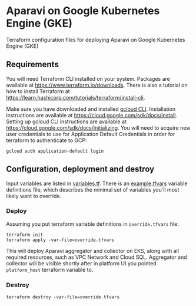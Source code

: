 # Aparavi on Google Kubernetes Engine (GKE)

Terraform configuration files for deploying Aparavi on Google Kubernetes Engine
(GKE)

## Requirements

You will need Terraform CLI installed on your system. Packages are available at
https://www.terraform.io/downloads. There is also a tutorial on how to install
Terraform at https://learn.hashicorp.com/tutorials/terraform/install-cli.

Make sure you have downloaded and installed [gcloud CLI](https://cloud.google.com/sdk/gcloud#download_and_install_the). Installation
instructions are available at https://cloud.google.com/sdk/docs/install.
Setting up gcloud CLI instructions are available at
https://cloud.google.com/sdk/docs/initializing. You will need to acquire new
user credentials to use for Application Default Credentials in order for
terraform to authenticate to GCP:

```
gcloud auth application-default login
```

## Configuration, deployment and destroy

Input variables are listed in [variables.tf](./variables.tf). There is an
[example.tfvars](./example.tfvars) variable definitions file, which describes
the minimal set of variables you'll most likely want to override.

### Deploy

Assuming you put terraform variable definitions in `override.tfvars` file:

```
terraform init
terraform apply -var-file=override.tfvars
```

This will deploy Aparavi aggregator and collector on EKS, along with all
required resources, such as VPC Network and Cloud SQL. Aggregator and collector
will be visible shortly after in platform UI you pointed `platform_host`
terraform variable to.

### Destroy

```
terraform destroy -var-file=override.tfvars
```
